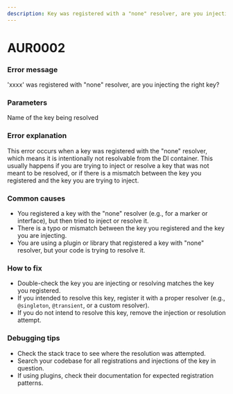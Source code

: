 ```yaml
---
description: Key was registered with a "none" resolver, are you injecting the right key?
---
```


# AUR0002

### **Error message**

'xxxx' was registered with "none" resolver, are you injecting the right key?

### **Parameters**

Name of the key being resolved

### Error explanation

This error occurs when a key was registered with the "none" resolver, which means it is intentionally not resolvable from the DI container. This usually happens if you are trying to inject or resolve a key that was not meant to be resolved, or if there is a mismatch between the key you registered and the key you are trying to inject.

### Common causes

- You registered a key with the "none" resolver (e.g., for a marker or interface), but then tried to inject or resolve it.
- There is a typo or mismatch between the key you registered and the key you are injecting.
- You are using a plugin or library that registered a key with "none" resolver, but your code is trying to resolve it.

### How to fix

- Double-check the key you are injecting or resolving matches the key you registered.
- If you intended to resolve this key, register it with a proper resolver (e.g., `@singleton`, `@transient`, or a custom resolver).
- If you do not intend to resolve this key, remove the injection or resolution attempt.

### Debugging tips

- Check the stack trace to see where the resolution was attempted.
- Search your codebase for all registrations and injections of the key in question.
- If using plugins, check their documentation for expected registration patterns.
